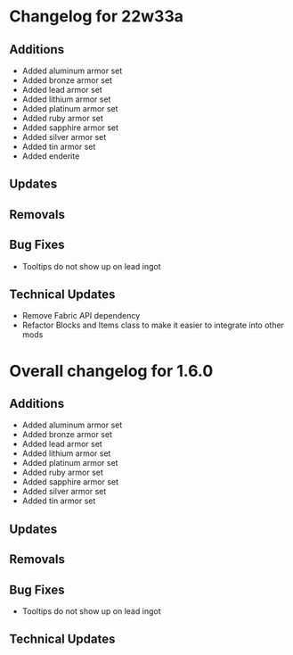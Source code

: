 # Changelog for 22w33a

## Additions

- Added aluminum armor set
- Added bronze armor set
- Added lead armor set
- Added lithium armor set
- Added platinum armor set
- Added ruby armor set
- Added sapphire armor set
- Added silver armor set
- Added tin armor set
- Added enderite

## Updates

## Removals

## Bug Fixes

- Tooltips do not show up on lead ingot

## Technical Updates

- Remove Fabric API dependency
- Refactor Blocks and Items class to make it easier to integrate into other mods

# Overall changelog for 1.6.0

## Additions

- Added aluminum armor set
- Added bronze armor set
- Added lead armor set
- Added lithium armor set
- Added platinum armor set
- Added ruby armor set
- Added sapphire armor set
- Added silver armor set
- Added tin armor set

## Updates

## Removals

## Bug Fixes

- Tooltips do not show up on lead ingot

## Technical Updates
